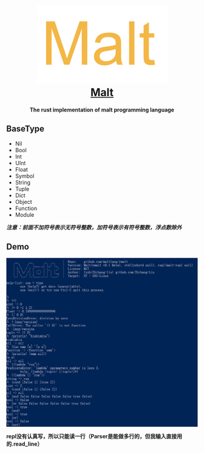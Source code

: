 <h1 align="center">
  <a href="https://github.com/maltlang/rmalt"><img src="docs/malt.png" alt="Malt"/><br>
  <a href="https://github.com/maltlang/rmalt">Malt</a>
</h1>

<h4 align="center">The rust implementation of malt programming language</h4>

## BaseType
- Nil
- Bool
- Int
- UInt
- Float
- Symbol
- String
- Tuple
- Dict
- Object
- Function
- Module

***注意：前面不加符号表示无符号整数，加符号表示有符号整数，浮点数除外***

## Demo
<img align="center" src="docs/malt_demo_0.png" alt="malt-demo"/>

**repl没有认真写，所以只能读一行（Parser是能做多行的，但我输入直接用的.read_line）**
